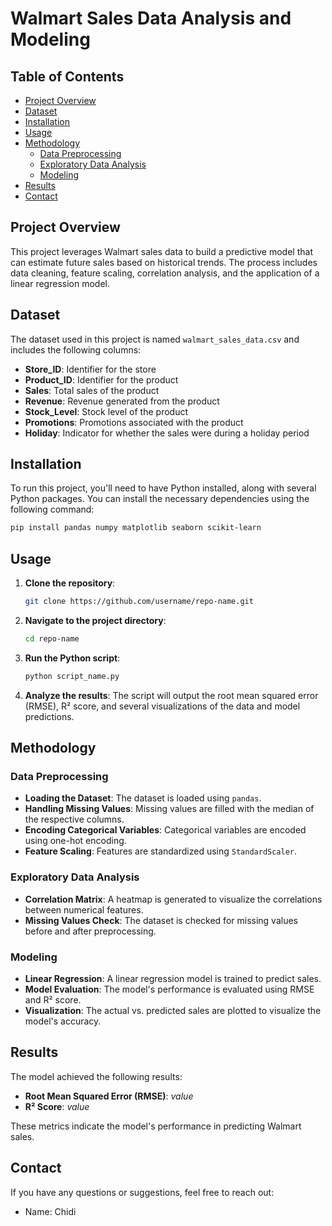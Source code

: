 # Walmart Sales Data Analysis and Modeling

## Table of Contents

- [Project Overview](#project-overview)
- [Dataset](#dataset)
- [Installation](#installation)
- [Usage](#usage)
- [Methodology](#methodology)
  - [Data Preprocessing](#data-preprocessing)
  - [Exploratory Data Analysis](#exploratory-data-analysis)
  - [Modeling](#modeling)
- [Results](#results)
- [Contact](#contact)

## Project Overview

This project leverages Walmart sales data to build a predictive model that can estimate future sales based on historical trends. The process includes data cleaning, feature scaling, correlation analysis, and the application of a linear regression model.

## Dataset

The dataset used in this project is named `walmart_sales_data.csv` and includes the following columns:

- **Store_ID**: Identifier for the store
- **Product_ID**: Identifier for the product
- **Sales**: Total sales of the product
- **Revenue**: Revenue generated from the product
- **Stock_Level**: Stock level of the product
- **Promotions**: Promotions associated with the product
- **Holiday**: Indicator for whether the sales were during a holiday period

## Installation

To run this project, you'll need to have Python installed, along with several Python packages. You can install the necessary dependencies using the following command:

```bash
pip install pandas numpy matplotlib seaborn scikit-learn
```

## Usage

1. **Clone the repository**:
   ```bash
   git clone https://github.com/username/repo-name.git
   ```
2. **Navigate to the project directory**:
   ```bash
   cd repo-name
   ```
3. **Run the Python script**:
   ```bash
   python script_name.py
   ```
4. **Analyze the results**:
   The script will output the root mean squared error (RMSE), R² score, and several visualizations of the data and model predictions.

## Methodology

### Data Preprocessing

- **Loading the Dataset**: The dataset is loaded using `pandas`.
- **Handling Missing Values**: Missing values are filled with the median of the respective columns.
- **Encoding Categorical Variables**: Categorical variables are encoded using one-hot encoding.
- **Feature Scaling**: Features are standardized using `StandardScaler`.

### Exploratory Data Analysis

- **Correlation Matrix**: A heatmap is generated to visualize the correlations between numerical features.
- **Missing Values Check**: The dataset is checked for missing values before and after preprocessing.

### Modeling

- **Linear Regression**: A linear regression model is trained to predict sales.
- **Model Evaluation**: The model's performance is evaluated using RMSE and R² score.
- **Visualization**: The actual vs. predicted sales are plotted to visualize the model's accuracy.

## Results

The model achieved the following results:

- **Root Mean Squared Error (RMSE)**: _value_
- **R² Score**: _value_

These metrics indicate the model's performance in predicting Walmart sales.

## Contact

If you have any questions or suggestions, feel free to reach out:

- Name: Chidi
